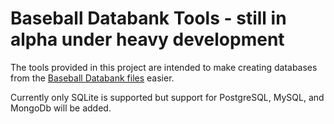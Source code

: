 # Baseball Databank Tools - still in alpha under heavy development

The tools provided in this project are intended to make creating databases from the [Baseball Databank files](https://github.com/chadwickbureau/baseballdatabank) easier.

Currently only SQLite is supported but support for PostgreSQL, MySQL, and MongoDb will be added.
